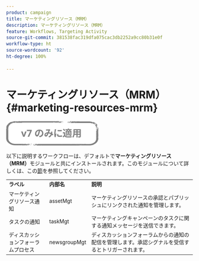 ```yaml
---
product: campaign
title: マーケティングリソース（MRM）
description: マーケティングリソース（MRM）
feature: Workflows, Targeting Activity
source-git-commit: 381538fac319dfa075cac3db2252a9cc80b31e0f
workflow-type: ht
source-wordcount: '92'
ht-degree: 100%

---
```



# マーケティングリソース（MRM）{#marketing-resources-mrm}

![](../../assets/v7-only.svg)

以下に説明するワークフローは、デフォルトで&#x200B;**マーケティングリソース（MRM）**&#x200B;モジュールと共にインストールされます。このモジュールについて詳しくは、この[節](../../campaign/using/designing-marketing-campaigns.md)を参照してください。

<table> 
 <tbody> 
  <tr> 
   <td> <strong>ラベル</strong><br /> </td> 
   <td> <strong>内部名</strong><br /> </td> 
   <td> <strong>説明</strong><br /> </td> 
  </tr> 
  <tr> 
   <td> <span class="uicontrol">マーケティングリソース通知</span> <br /> </td> 
   <td> <span class="uicontrol">assetMgt</span> <br /> </td> 
   <td> マーケティングリソースの承認とパブリッシュにリンクされた通知を管理します。<br /> </td> 
  </tr> 
  <tr> 
   <td> <span class="uicontrol">タスクの通知</span> <br /> </td> 
   <td> <span class="uicontrol">taskMgt</span> <br /> </td> 
   <td> マーケティングキャンペーンのタスクに関する通知メッセージを送信できます。<br /> </td> 
  </tr> 
  <tr> 
   <td> <span class="uicontrol">ディスカッションフォーラムプロセス</span> <br /> </td> 
   <td> <span class="uicontrol">newsgroupMgt</span> <br /> </td> 
   <td> ディスカッションフォーラムからの通知の配信を管理します。承認シグナルを受信するとトリガーされます。<br /> </td> 
  </tr> 
 </tbody> 
</table>

